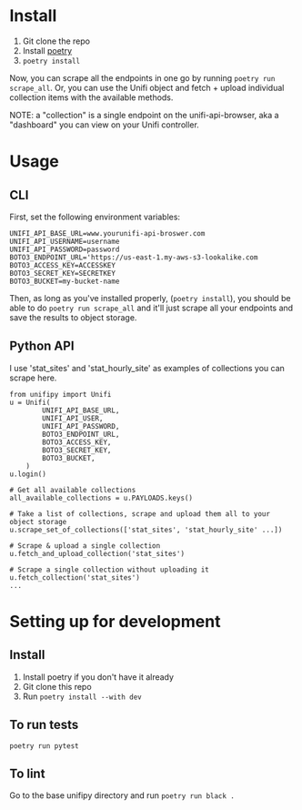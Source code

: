 

# Install

1. Git clone the repo
2. Install [poetry](https://python-poetry.org/docs/master/)
3. `poetry install`

Now, you can scrape all the endpoints in one go by running `poetry run scrape_all`. Or, you can use the Unifi object and fetch + upload individual collection items with the available methods.

NOTE: a "collection" is a single endpoint on the unifi-api-browser, aka a "dashboard" you can view on your Unifi controller.

# Usage

## CLI

First, set the following environment variables:
```
UNIFI_API_BASE_URL=www.yourunifi-api-broswer.com
UNIFI_API_USERNAME=username
UNIFI_API_PASSWORD=password
BOTO3_ENDPOINT_URL='https://us-east-1.my-aws-s3-lookalike.com
BOTO3_ACCESS_KEY=ACCESSKEY
BOTO3_SECRET_KEY=SECRETKEY
BOTO3_BUCKET=my-bucket-name
```

Then, as long as you've installed properly, (`poetry install`), you should be able to do `poetry run scrape_all` and it'll just scrape all your endpoints and save the results to object storage.

## Python API
I use 'stat_sites' and 'stat_hourly_site' as examples of collections you can scrape here.

```
from unifipy import Unifi
u = Unifi(
        UNIFI_API_BASE_URL,
        UNIFI_API_USER,
        UNIFI_API_PASSWORD,
        BOTO3_ENDPOINT_URL,
        BOTO3_ACCESS_KEY,
        BOTO3_SECRET_KEY,
        BOTO3_BUCKET,
    )
u.login()

# Get all available collections
all_available_collections = u.PAYLOADS.keys()

# Take a list of collections, scrape and upload them all to your object storage
u.scrape_set_of_collections(['stat_sites', 'stat_hourly_site' ...])

# Scrape & upload a single collection
u.fetch_and_upload_collection('stat_sites')

# Scrape a single collection without uploading it
u.fetch_collection('stat_sites')
...
```

# Setting up for development


## Install

1. Install poetry if you don't have it already
2. Git clone this repo
3. Run `poetry install --with dev`

## To run tests

`poetry run pytest`


## To lint

Go to the base unifipy directory and run `poetry run black .`
